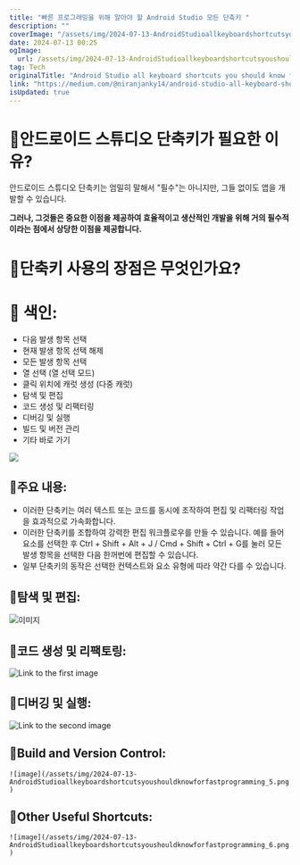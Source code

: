 ```yaml
---
title: "빠른 프로그래밍을 위해 알아야 할 Android Studio 모든 단축키 "
description: ""
coverImage: "/assets/img/2024-07-13-AndroidStudioallkeyboardshortcutsyoushouldknowforfastprogramming_0.png"
date: 2024-07-13 00:25
ogImage: 
  url: /assets/img/2024-07-13-AndroidStudioallkeyboardshortcutsyoushouldknowforfastprogramming_0.png
tag: Tech
originalTitle: "Android Studio all keyboard shortcuts you should know for fast programming 🚀"
link: "https://medium.com/@niranjanky14/android-studio-all-keyboard-shortcuts-you-should-know-for-fast-programming-0dcda08918bd"
isUpdated: true
---
```






# 🚀안드로이드 스튜디오 단축키가 필요한 이유?

안드로이드 스튜디오 단축키는 엄밀히 말해서 "필수"는 아니지만, 그들 없이도 앱을 개발할 수 있습니다.

**그러나, 그것들은 중요한 이점을 제공하여 효율적이고 생산적인 개발을 위해 거의 필수적이라는 점에서 상당한 이점을 제공합니다.**

# 🚀단축키 사용의 장점은 무엇인가요?

<div class="content-ad"></div>

# 🚀 색인:

- 다음 발생 항목 선택
- 현재 발생 항목 선택 해제
- 모든 발생 항목 선택
- 열 선택 (열 선택 모드)
- 클릭 위치에 캐럿 생성 (다중 캐럿)
- 탐색 및 편집
- 코드 생성 및 리팩터링
- 디버깅 및 실행
- 빌드 및 버전 관리
- 기타 바로 가기

![](/assets/img/2024-07-13-AndroidStudioallkeyboardshortcutsyoushouldknowforfastprogramming_1.png)

<div class="content-ad"></div>

## 🚀주요 내용:

- 이러한 단축키는 여러 텍스트 또는 코드를 동시에 조작하여 편집 및 리팩터링 작업을 효과적으로 가속화합니다.
- 이러한 단축키를 조합하여 강력한 편집 워크플로우를 만들 수 있습니다. 예를 들어 요소를 선택한 후 Ctrl + Shift + Alt + J / Cmd + Shift + Ctrl + G를 눌러 모든 발생 항목을 선택한 다음 한꺼번에 편집할 수 있습니다.
- 일부 단축키의 동작은 선택한 컨텍스트와 요소 유형에 따라 약간 다를 수 있습니다.

## 🚀탐색 및 편집:

![이미지](/assets/img/2024-07-13-AndroidStudioallkeyboardshortcutsyoushouldknowforfastprogramming_2.png)

<div class="content-ad"></div>

## 🚀코드 생성 및 리팩토링:

![Link to the first image](/assets/img/2024-07-13-AndroidStudioallkeyboardshortcutsyoushouldknowforfastprogramming_3.png)

## 🚀디버깅 및 실행:

![Link to the second image](/assets/img/2024-07-13-AndroidStudioallkeyboardshortcutsyoushouldknowforfastprogramming_4.png)

<div class="content-ad"></div>

## 🚀Build and Version Control:

`![image](/assets/img/2024-07-13-AndroidStudioallkeyboardshortcutsyoushouldknowforfastprogramming_5.png)`

## 🚀Other Useful Shortcuts:

`![image](/assets/img/2024-07-13-AndroidStudioallkeyboardshortcutsyoushouldknowforfastprogramming_6.png)`